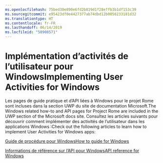 ```yaml
---
ms.openlocfilehash: 75bed30e890e6fd2b819d1f28effb3b1df153c39
ms.sourcegitcommit: e95423df0e4427377ab74dbd12b0056233181d32
ms.translationtype: HT
ms.contentlocale: fr-FR
ms.lasthandoff: 06/14/2019
ms.locfileid: "58908571"
---
```

# <a name="implementing-user-activities-for-windows"></a><span data-ttu-id="75dc5-101">Implémentation d’activités de l’utilisateur pour Windows</span><span class="sxs-lookup"><span data-stu-id="75dc5-101">Implementing User Activities for Windows</span></span>

<span data-ttu-id="75dc5-102">Les pages de guide pratique et d’API liées à Windows pour le projet Rome sont incluses dans la section UWP du site de documentation Microsoft.</span><span class="sxs-lookup"><span data-stu-id="75dc5-102">The Windows related how-to and API pages for Project Rome are included in the UWP section of the Microsoft docs site.</span></span> <span data-ttu-id="75dc5-103">Consultez les articles suivants pour découvrir comment implémenter des activités de l’utilisateur dans les applications Windows :</span><span class="sxs-lookup"><span data-stu-id="75dc5-103">Check out the following articles to learn how to implement User Activities for Windows apps:</span></span>

[<span data-ttu-id="75dc5-104">Guide de procédure pour Windows</span><span class="sxs-lookup"><span data-stu-id="75dc5-104">How to guide for Windows</span></span>](https://docs.microsoft.com/windows/uwp/launch-resume/useractivities)

[<span data-ttu-id="75dc5-105">Informations de référence sur l’API pour Windows</span><span class="sxs-lookup"><span data-stu-id="75dc5-105">API reference for Windows</span></span>](https://docs.microsoft.com/uwp/api/windows.applicationmodel.useractivities)